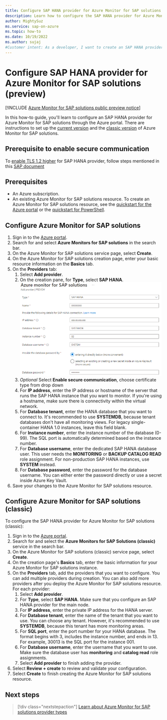 ```yaml
---
title: Configure SAP HANA provider for Azure Monitor for SAP solutions (preview)
description: Learn how to configure the SAP HANA provider for Azure Monitor for SAP solutions through the Azure portal.
author: MightySuz
ms.service: sap-on-azure
ms.topic: how-to
ms.date: 10/19/2022
ms.author: sujaj
#Customer intent: As a developer, I want to create an SAP HANA provider so that I can use the resource with Azure Monitor for SAP solutions.
---
```



# Configure SAP HANA provider for Azure Monitor for SAP solutions (preview)

[!INCLUDE [Azure Monitor for SAP solutions public preview notice](./includes/preview-azure-monitor.md)]

In this how-to guide, you'll learn to configure an SAP HANA provider for Azure Monitor for SAP solutions through the Azure portal. There are instructions to set up the [current version](#configure-azure-monitor-for-sap-solutions) and the [classic version](#configure-azure-monitor-for-sap-solutions-classic) of Azure Monitor for SAP solutions.

## Prerequisite to enable secure communication

To [enable TLS 1.2 higher](enable-tls-azure-monitor-sap-solutions.md) for SAP HANA provider, follow steps mentioned in this [SAP document](https://www.sap.com/documents/2018/11/b865eb91-287d-0010-87a3-c30de2ffd8ff.html)

## Prerequisites

- An Azure subscription. 
- An existing Azure Monitor for SAP solutions resource. To create an Azure Monitor for SAP solutions resource, see the [quickstart for the Azure portal](azure-monitor-sap-quickstart.md) or the [quickstart for PowerShell](azure-monitor-sap-quickstart-powershell.md).


## Configure Azure Monitor for SAP solutions

1. Sign in to the [Azure portal](https://portal.azure.com).
1. Search for and select **Azure Monitors for SAP solutions** in the search bar.
1. On the Azure Monitor for SAP solutions service page, select **Create**.
1. On the Azure Monitor for SAP solutions creation page, enter your basic resource information on the **Basics** tab.
1. On the **Providers** tab:
    1. Select **Add provider**.
    1. On the creation pane, for **Type**, select **SAP HANA**.
       ![Diagram of the Azure Monitor for SAP solutions resource creation page in the Azure portal, showing all required form fields.](./media/azure-monitor-sap/azure-monitor-providers-hana-setup.png)
    1. *Optional* Select **Enable secure communication**, choose certificate type from drop down
    1. For **IP address**, enter the IP address or hostname of the server that runs the SAP HANA instance that you want to monitor. If you're using a hostname, make sure there is connectivity within the virtual network.
    1. For **Database tenant**, enter the HANA database that you want to connect to. It's recommended to use **SYSTEMDB**, because tenant databases don't have all monitoring views. For legacy single-container HANA 1.0 instances, leave this field blank.
    1. For **Instance number**, enter the instance number of the database (0-99). The SQL port is automatically determined based on the instance number.
    1. For **Database username**, enter the dedicated SAP HANA database user. This user needs the **MONITORING** or **BACKUP CATALOG READ** role assignment. For non-production SAP HANA instances, use **SYSTEM** instead.
    1. For **Database password**, enter the password for the database username.  You can either enter the password directly or use a secret inside Azure Key Vault.
1. Save your changes to the Azure Monitor for SAP solutions resource.

## Configure Azure Monitor for SAP solutions (classic)

To configure the SAP HANA provider for Azure Monitor for SAP solutions (classic):

1. Sign in to the [Azure portal](https://portal.azure.com).
1. Search for and select the **Azure Monitors for SAP Solutions (classic)** service in the search bar.
1. On the Azure Monitor for SAP solutions (classic) service page, select **Create**.
1. On the creation page's **Basics** tab, enter the basic information for your Azure Monitor for SAP solutions instance.
1. On the **Providers** tab, add the providers that you want to configure. You can add multiple providers during creation. You can also add more providers after you deploy the Azure Monitor for SAP solutions resource. For each provider:
    1. Select **Add provider**.
    1. For **Type**, select **SAP HANA**. Make sure that you configure an SAP HANA provider for the main node.
    1. For **IP address**, enter the private IP address for the HANA server.
    1. For **Database tenant**, enter the name of the tenant that you want to use. You can choose any tenant. However, it's recommended to use **SYSTEMDB**, because this tenant has more monitoring areas.
    1. For **SQL port**, enter the port number for your HANA database. The format begins with 3, includes the instance number, and ends in 13. For example, 30013 is the SQL port for the instance 001.
    1. For **Database username**, enter the username that you want to use. Make sure the database user has **monitoring** and **catalog read** role assignments.
    1. Select **Add provider** to finish adding the provider.
1. Select **Review + create** to review and validate your configuration.
1. Select **Create** to finish creating the Azure Monitor for SAP solutions resource.

## Next steps

> [!div class="nextstepaction"]
> [Learn about Azure Monitor for SAP solutions provider types](azure-monitor-providers.md)
